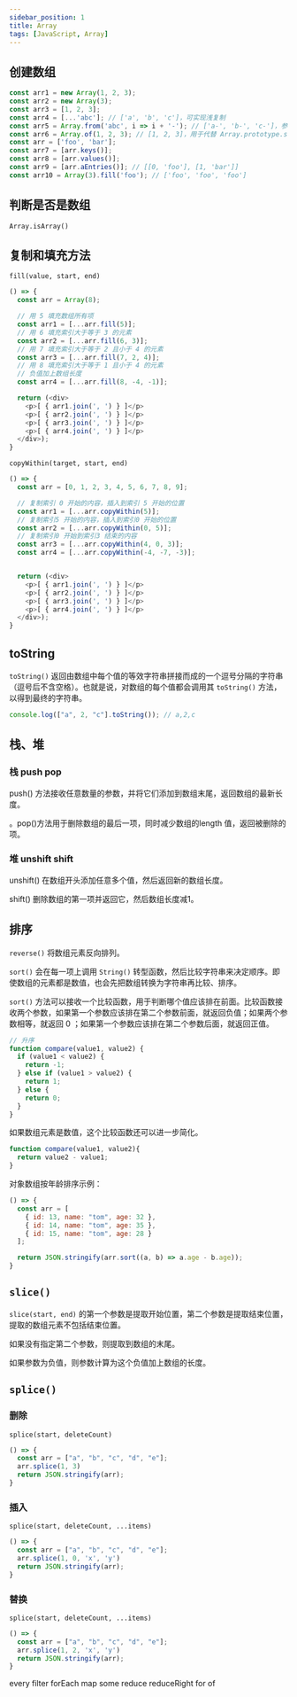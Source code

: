```yaml
---
sidebar_position: 1
title: Array
tags: [JavaScript, Array]
---
```


## 创建数组

```js
const arr1 = new Array(1, 2, 3);
const arr2 = new Array(3);
const arr3 = [1, 2, 3];
const arr4 = [...'abc']; // ['a', 'b', 'c']，可实现浅复制
const arr5 = Array.from('abc', i => i + '-'); // ['a-', 'b-', 'c-']，参数为可迭代对象，第二个函数参数会迭代数组的每一项（可对其进行二次处理）。可实现浅复制
const arr6 = Array.of(1, 2, 3); // [1, 2, 3]，用于代替 Array.prototype.slice.call(arguments)
const arr = ['foo', 'bar'];
const arr7 = [arr.keys()];
const arr8 = [arr.values()];
const arr9 = [arr.aEntries()]; // [[0, 'foo'], [1, 'bar']]
const arr10 = Array(3).fill('foo'); // ['foo', 'foo', 'foo']
```
## 判断是否是数组

`Array.isArray()`

## 复制和填充方法

`fill(value, start, end)`

```js live
() => {
  const arr = Array(8);

  // 用 5 填充数组所有项
  const arr1 = [...arr.fill(5)];
  // 用 6 填充索引大于等于 3 的元素
  const arr2 = [...arr.fill(6, 3)];
  // 用 7 填充索引大于等于 2 且小于 4 的元素
  const arr3 = [...arr.fill(7, 2, 4)];
  // 用 8 填充索引大于等于 1 且小于 4 的元素
  // 负值加上数组长度
  const arr4 = [...arr.fill(8, -4, -1)];

  return (<div>
    <p>[ { arr1.join(', ') } ]</p>
    <p>[ { arr2.join(', ') } ]</p>
    <p>[ { arr3.join(', ') } ]</p>
    <p>[ { arr4.join(', ') } ]</p>
  </div>);
}
```

`copyWithin(target, start, end)`

```js live
() => {
  const arr = [0, 1, 2, 3, 4, 5, 6, 7, 8, 9];

  // 复制索引 0 开始的内容，插入到索引 5 开始的位置
  const arr1 = [...arr.copyWithin(5)];
  // 复制索引5 开始的内容，插入到索引0 开始的位置
  const arr2 = [...arr.copyWithin(0, 5)];
  // 复制索引0 开始到索引3 结束的内容
  const arr3 = [...arr.copyWithin(4, 0, 3)];
  const arr4 = [...arr.copyWithin(-4, -7, -3)];


  return (<div>
    <p>[ { arr1.join(', ') } ]</p>
    <p>[ { arr2.join(', ') } ]</p>
    <p>[ { arr3.join(', ') } ]</p>
    <p>[ { arr4.join(', ') } ]</p>
  </div>);
}
```

## toString

`toString()` 返回由数组中每个值的等效字符串拼接而成的一个逗号分隔的字符串（逗号后不含空格）。也就是说，对数组的每个值都会调用其 `toString()` 方法，以得到最终的字符串。

```js
console.log(["a", 2, "c"].toString()); // a,2,c
```

## 栈、堆

### 栈 push pop

push() 方法接收任意数量的参数，并将它们添加到数组末尾，返回数组的最新长度。

。pop()方法用于删除数组的最后一项，同时减少数组的length 值，返回被删除的项。

### 堆 unshift shift

unshift() 在数组开头添加任意多个值，然后返回新的数组长度。

shift() 删除数组的第一项并返回它，然后数组长度减1。

## 排序

`reverse()` 将数组元素反向排列。

`sort()` 会在每一项上调用 `String()` 转型函数，然后比较字符串来决定顺序。即使数组的元素都是数值，也会先把数组转换为字符串再比较、排序。

`sort()` 方法可以接收一个比较函数，用于判断哪个值应该排在前面。比较函数接收两个参数，如果第一个参数应该排在第二个参数前面，就返回负值；如果两个参数相等，就返回 0 ；如果第一个参数应该排在第二个参数后面，就返回正值。

```js
// 升序
function compare(value1, value2) {
  if (value1 < value2) {
    return -1;
  } else if (value1 > value2) {
    return 1;
  } else {
    return 0;
  }
}
```

如果数组元素是数值，这个比较函数还可以进一步简化。

```js
function compare(value1, value2){
  return value2 - value1;
}
```

对象数组按年龄排序示例：

```js live
() => {
  const arr = [
    { id: 13, name: "tom", age: 32 },
    { id: 14, name: "tom", age: 35 },
    { id: 15, name: "tom", age: 28 }
  ];

  return JSON.stringify(arr.sort((a, b) => a.age - b.age));
}
```

## `slice()`

`slice(start, end)` 的第一个参数是提取开始位置，第二个参数是提取结束位置，提取的数组元素不包括结束位置。

如果没有指定第二个参数，则提取到数组的末尾。

如果参数为负值，则参数计算为这个负值加上数组的长度。


## `splice()`

### 删除

`splice(start, deleteCount)`

```js live
() => {
  const arr = ["a", "b", "c", "d", "e"];
  arr.splice(1, 3)
  return JSON.stringify(arr);
}
```

### 插入

`splice(start, deleteCount, ...items)`

```js live
() => {
  const arr = ["a", "b", "c", "d", "e"];
  arr.splice(1, 0, 'x', 'y')
  return JSON.stringify(arr);
}
```

### 替换

`splice(start, deleteCount, ...items)`

```js live
() => {
  const arr = ["a", "b", "c", "d", "e"];
  arr.splice(1, 2, 'x', 'y')
  return JSON.stringify(arr);
}
```

<!-- indexOf
indexOf(searchElement, fromIndex)
lastIndexOf
lastIndexOf(searchElement, fromIndex)
includes
includes(searchElement, fromIndex)
find
find<S extends T>(predicate: (this: void, value: T, index: number, obj: T[]) => value is S, thisArg?: any): S | undefined;
    find(predicate: (value: T, index: number, obj: T[]) => unknown, thisArg?: any)
findIndex
findIndex(predicate: (value: T, index: number, obj: T[]) => unknown, thisArg?: any) -->

every
filter
forEach
map
some
reduce
reduceRight
for of
